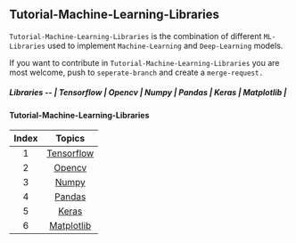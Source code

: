 
## Tutorial-Machine-Learning-Libraries 

`Tutorial-Machine-Learning-Libraries` is the combination of different `ML-Libraries` used to implement `Machine-Learning` and `Deep-Learning` models.

If you want to contribute in `Tutorial-Machine-Learning-Libraries` you are most welcome, push to `seperate-branch` and create a `merge-request.`


##### Libraries -- | Tensorflow | Opencv | Numpy | Pandas | Keras | Matplotlib |

#### Tutorial-Machine-Learning-Libraries
| Index | Topics | 
|:---:|:-------------:|
| 1 | [Tensorflow](Tensorflow) |
| 2 | [Opencv](Opencv) |
| 3 | [Numpy](Numpy) |
| 4 | [Pandas](Pandas) |
| 5 | [Keras](Keras) |
| 6 | [Matplotlib](Matplotlib) |


